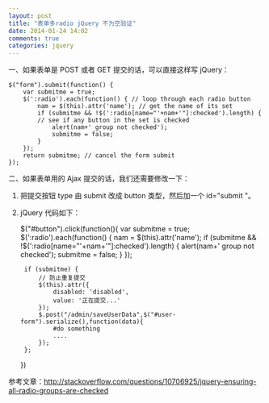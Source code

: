 ```yaml
---
layout: post
title: "表单多radio jQuery 不为空验证"
date: 2014-01-24 14:02
comments: true
categories: jquery
---
```


一、如果表单是 POST 或者 GET 提交的话，可以直接这样写 jQuery：


    $("form").submit(function() {
        var submitme = true;
        $(':radio').each(function() { // loop through each radio button
            nam = $(this).attr('name'); // get the name of its set
            if (submitme && !$(':radio[name="'+nam+'"]:checked').length) {
            // see if any button in the set is checked
                alert(nam+' group not checked');
                submitme = false;
            }
        });
        return submitme; // cancel the form submit
    });

二、如果表单用的 Ajax 提交的话，我们还需要修改一下：

1. 把提交按钮 type 由 submit 改成 button 类型，然后加一个 id="submit "。

2. jQuery 代码如下：


    $("#button").click(function(){
        var submitme = true;
        $(':radio').each(function() {
            nam = $(this).attr('name');
            if (submitme && !$(':radio[name="'+nam+'"]:checked').length) {
                alert(nam+' group not checked');
                submitme = false;
            }
        });

        if (submitme) {
            // 防止重复提交
            $(this).attr({
                disabled: 'disabled',
                value: '正在提交...'
            });
            $.post("/admin/saveUserData",$("#user-form").serialize(),function(data){
                #do something
                ....
            });
        };
    })

参考文章：<http://stackoverflow.com/questions/10706925/jquery-ensuring-all-radio-groups-are-checked>